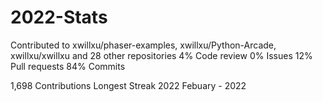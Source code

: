 # 2022-Stats

Contributed to xwillxu/phaser-examples, xwillxu/Python-Arcade, xwillxu/xwillxu and 28 other repositories
4%
Code review
0%
Issues
12%
Pull requests
84%
Commits

1,698 Contributions
Longest Streak 2022 Febuary - 2022
